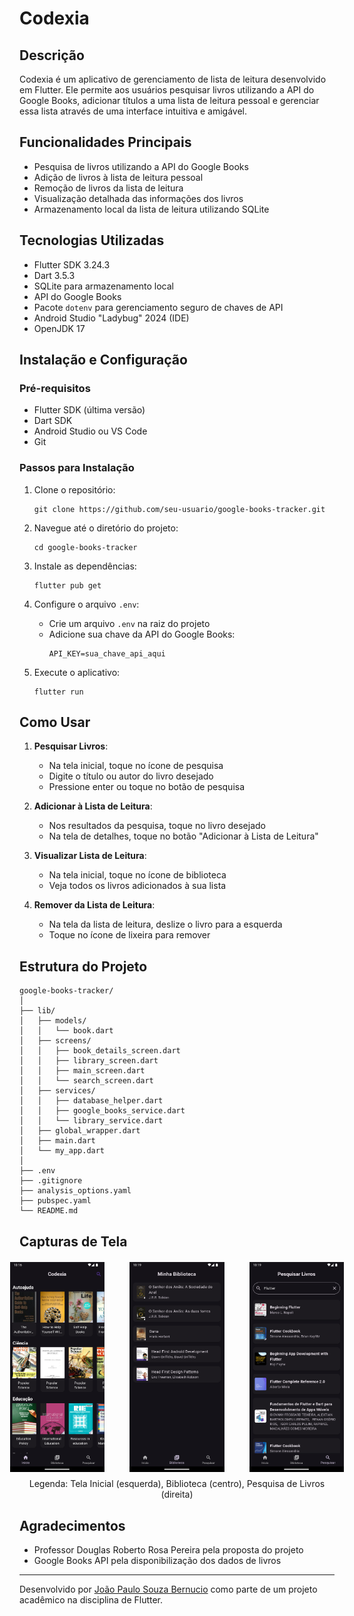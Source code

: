 # Codexia

## Descrição
Codexia é um aplicativo de gerenciamento de lista de leitura desenvolvido em Flutter. Ele permite aos usuários pesquisar livros utilizando a API do Google Books, adicionar títulos a uma lista de leitura pessoal e gerenciar essa lista através de uma interface intuitiva e amigável.

## Funcionalidades Principais
- Pesquisa de livros utilizando a API do Google Books
- Adição de livros à lista de leitura pessoal
- Remoção de livros da lista de leitura
- Visualização detalhada das informações dos livros
- Armazenamento local da lista de leitura utilizando SQLite

## Tecnologias Utilizadas
- Flutter SDK 3.24.3
- Dart 3.5.3
- SQLite para armazenamento local
- API do Google Books
- Pacote `dotenv` para gerenciamento seguro de chaves de API
- Android Studio "Ladybug" 2024 (IDE)
- OpenJDK 17

## Instalação e Configuração

### Pré-requisitos
- Flutter SDK (última versão)
- Dart SDK
- Android Studio ou VS Code
- Git

### Passos para Instalação

1. Clone o repositório:
   ```
   git clone https://github.com/seu-usuario/google-books-tracker.git
   ```

2. Navegue até o diretório do projeto:
   ```
   cd google-books-tracker
   ```

3. Instale as dependências:
   ```
   flutter pub get
   ```

4. Configure o arquivo `.env`:
    - Crie um arquivo `.env` na raiz do projeto
    - Adicione sua chave da API do Google Books:
      ```
      API_KEY=sua_chave_api_aqui
      ```

5. Execute o aplicativo:
   ```
   flutter run
   ```

## Como Usar

1. **Pesquisar Livros**:
    - Na tela inicial, toque no ícone de pesquisa
    - Digite o título ou autor do livro desejado
    - Pressione enter ou toque no botão de pesquisa

2. **Adicionar à Lista de Leitura**:
    - Nos resultados da pesquisa, toque no livro desejado
    - Na tela de detalhes, toque no botão "Adicionar à Lista de Leitura"

3. **Visualizar Lista de Leitura**:
    - Na tela inicial, toque no ícone de biblioteca
    - Veja todos os livros adicionados à sua lista

4. **Remover da Lista de Leitura**:
    - Na tela da lista de leitura, deslize o livro para a esquerda
    - Toque no ícone de lixeira para remover

## Estrutura do Projeto

```
google-books-tracker/
│
├── lib/
│   ├── models/
│   │   └── book.dart
│   ├── screens/
│   │   ├── book_details_screen.dart
│   │   ├── library_screen.dart
│   │   ├── main_screen.dart
│   │   └── search_screen.dart
│   ├── services/
│   │   ├── database_helper.dart
│   │   ├── google_books_service.dart
│   │   └── library_service.dart
│   ├── global_wrapper.dart
│   ├── main.dart
│   └── my_app.dart
│
├── .env
├── .gitignore
├── analysis_options.yaml
├── pubspec.yaml
└── README.md
```

## Capturas de Tela
<div style="display: flex; justify-content: center; gap: 40px; margin-top: 20px;">
  <img src="assets/img/main_screen.png" alt="Tela Inicial" style="width: 30%;">
  <img src="assets/img/library_screen.png" alt="Biblioteca" style="width: 30%;">
  <img src="assets/img/search_screen.png" alt="Pesquisar Livros" style="width: 30%;">
</div>

<p style="text-align: center; margin-top: 10px;">
  Legenda: Tela Inicial (esquerda), Biblioteca (centro), Pesquisa de Livros (direita)
</p>

## Agradecimentos
- Professor Douglas Roberto Rosa Pereira pela proposta do projeto
- Google Books API pela disponibilização dos dados de livros

---

Desenvolvido por [João Paulo Souza Bernucio](https://www.linkedin.com/in/joaobernucio/) como parte de um projeto acadêmico na disciplina de Flutter.